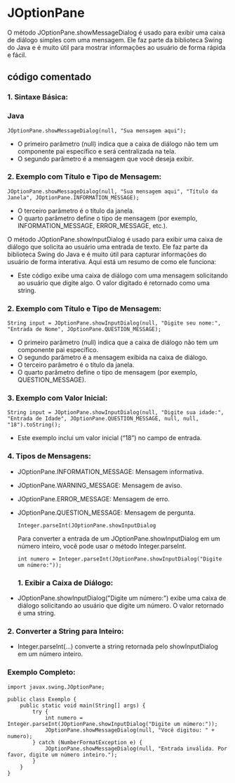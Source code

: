 # JOptionPane
O método JOptionPane.showMessageDialog é usado para exibir uma caixa de diálogo simples com uma mensagem.
Ele faz parte da biblioteca Swing do Java e é muito útil para mostrar informações ao usuário de forma rápida e fácil. 


## código comentado
### 1.	Sintaxe Básica:

### Java
````JOptionPane.showMessageDialog(null, "Sua mensagem aqui");````

- O primeiro parâmetro (null) indica que a caixa de diálogo não tem um componente pai específico e será centralizada na tela.
- O segundo parâmetro é a mensagem que você deseja exibir.

### 2.	Exemplo com Título e Tipo de Mensagem:

````JOptionPane.showMessageDialog(null, "Sua mensagem aqui", "Título da Janela", JOptionPane.INFORMATION_MESSAGE);````
- 	O terceiro parâmetro é o título da janela.
- 	O quarto parâmetro define o tipo de mensagem (por exemplo, INFORMATION_MESSAGE, ERROR_MESSAGE, etc.).

O método JOptionPane.showInputDialog é usado para exibir uma caixa de diálogo que solicita ao usuário uma entrada de texto. Ele faz parte da biblioteca Swing do Java e é muito útil para capturar informações do usuário de forma interativa. Aqui está um resumo de como ele funciona:

- Este código exibe uma caixa de diálogo com uma mensagem solicitando ao usuário que digite algo. O valor digitado é retornado como uma string.

### 2.	Exemplo com Título e Tipo de Mensagem:

````String input = JOptionPane.showInputDialog(null, "Digite seu nome:", "Entrada de Nome", JOptionPane.QUESTION_MESSAGE);````
- O primeiro parâmetro (null) indica que a caixa de diálogo não tem um componente pai específico.
- O segundo parâmetro é a mensagem exibida na caixa de diálogo.
- O terceiro parâmetro é o título da janela.
-	O quarto parâmetro define o tipo de mensagem (por exemplo, QUESTION_MESSAGE).

### 3.	Exemplo com Valor Inicial:

`````String input = JOptionPane.showInputDialog(null, "Digite sua idade:", "Entrada de Idade", JOptionPane.QUESTION_MESSAGE, null, null, "18").toString();`````

- Este exemplo inclui um valor inicial (“18”) no campo de entrada.

### 4.	Tipos de Mensagens:

 - JOptionPane.INFORMATION_MESSAGE: Mensagem informativa.
 - JOptionPane.WARNING_MESSAGE: Mensagem de aviso.
 - JOptionPane.ERROR_MESSAGE: Mensagem de erro.
 - JOptionPane.QUESTION_MESSAGE: Mensagem de pergunta.

   ````Integer.parseInt(JOptionPane.showInputDialog````
   
   Para converter a entrada de um JOptionPane.showInputDialog em um número inteiro, você pode usar o método Integer.parseInt.
   
   ````int numero = Integer.parseInt(JOptionPane.showInputDialog("Digite um número:"));````
   
   ### 1.	Exibir a Caixa de Diálogo:
  - JOptionPane.showInputDialog("Digite um número:") exibe uma caixa de diálogo solicitando ao usuário que digite um número. O valor retornado é uma string.

    
  ### 2.	Converter a String para Inteiro:
  -	Integer.parseInt(...) converte a string retornada pelo showInputDialog em um número inteiro.

  ### Exemplo Completo:
````
import javax.swing.JOptionPane;

public class Exemplo {
    public static void main(String[] args) {
        try {
            int numero = Integer.parseInt(JOptionPane.showInputDialog("Digite um número:"));
            JOptionPane.showMessageDialog(null, "Você digitou: " + numero);
        } catch (NumberFormatException e) {
            JOptionPane.showMessageDialog(null, "Entrada inválida. Por favor, digite um número inteiro.");
        }
    }
}
````











 
